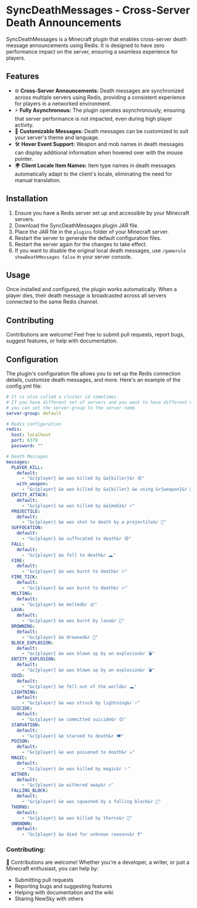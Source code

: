 # SyncDeathMessages - Cross-Server Death Announcements

SyncDeathMessages is a Minecraft plugin that enables cross-server death message announcements using Redis. It is designed to have zero performance impact on the server, ensuring a seamless experience for players.

## Features

- 🌐 **Cross-Server Announcements:** Death messages are synchronized across multiple servers using Redis, providing a consistent experience for players in a networked environment.
- ⚡ **Fully Asynchronous:** The plugin operates asynchronously, ensuring that server performance is not impacted, even during high player activity.
- 🎨 **Customizable Messages:** Death messages can be customized to suit your server's theme and language.
- 🛠️ **Hover Event Support:** Weapon and mob names in death messages can display additional information when hovered over with the mouse pointer.
- 🌍 **Client Locale Item Names:** Item type names in death messages automatically adapt to the client's locale, eliminating the need for manual translation.

## Installation

1. Ensure you have a Redis server set up and accessible by your Minecraft servers.
2. Download the SyncDeathMessages plugin JAR file.
3. Place the JAR file in the `plugins` folder of your Minecraft server.
4. Restart the server to generate the default configuration files.
5. Restart the server again for the changes to take effect.
6. If you want to disable the original local death messages, use `/gamerule showDeathMessages false` in your server console.

## Usage

Once installed and configured, the plugin works automatically. When a player dies, their death message is broadcasted across all servers connected to the same Redis channel.

## Contributing

Contributions are welcome! Feel free to submit pull requests, report bugs, suggest features, or help with documentation.

## Configuration

The plugin's configuration file allows you to set up the Redis connection details, customize death messages, and more. Here's an example of the config.yml file:

```yaml
# It is also called a cluster id sometimes.
# If you have different set of servers and you want to have different death message channel for each server,
# you can set the server-group to the server name.
server-group: default

# Redis configuration
redis:
  host: localhost
  port: 6379
  password: ""

# Death Messages
messages:
  PLAYER_KILL:
    default:
      - "&c{player} &e was killed by &a{killer}&r 😵"
    with_weapon:
      - "&c{player} &e was killed by &a{killer} &e using &r{weapon}&r 🔪"
  ENTITY_ATTACK:
    default:
      - "&c{player} &e was killed by &a{mob}&r 💀"
  PROJECTILE:
    default:
      - "&c{player} &e was shot to death by a projectile&r 🏹"
  SUFFOCATION:
    default:
      - "&c{player} &e suffocated to death&r 😵"
  FALL:
    default:
      - "&c{player} &e fell to death&r 🕳️"
  FIRE:
    default:
      - "&c{player} &e was burnt to death&r 🔥"
  FIRE_TICK:
    default:
      - "&c{player} &e was burnt to death&r 🔥"
  MELTING:
    default:
      - "&c{player} &e melted&r 🌞"
  LAVA:
    default:
      - "&c{player} &e was burnt by lava&r 🌋"
  DROWNING:
    default:
      - "&c{player} &e drowned&r 🌊"
  BLOCK_EXPLOSION:
    default:
      - "&c{player} &e was blown up by an explosion&r 💣"
  ENTITY_EXPLOSION:
    default:
      - "&c{player} &e was blown up by an explosion&r 💣"
  VOID:
    default:
      - "&c{player} &e fell out of the world&r 🕳️"
  LIGHTNING:
    default:
      - "&c{player} &e was struck by lightning&r ⚡"
  SUICIDE:
    default:
      - "&c{player} &e committed suicide&r 😔"
  STARVATION:
    default:
      - "&c{player} &e starved to death&r 🍽️"
  POISON:
    default:
      - "&c{player} &e was poisoned to death&r ☠️"
  MAGIC:
    default:
      - "&c{player} &e was killed by magic&r ✨"
  WITHER:
    default:
      - "&c{player} &e withered away&r 💀"
  FALLING_BLOCK:
    default:
      - "&c{player} &e was squashed by a falling block&r 🧱"
  THORNS:
    default:
      - "&c{player} &e was killed by thorns&r 🌵"
  UNKNOWN:
    default:
      - "&c{player} &e died for unknown reasons&r ❓"

```

### Contributing:

🌟 Contributions are welcome! Whether you're a developer, a writer, or just a Minecraft enthusiast, you can help by:

- Submitting pull requests
- Reporting bugs and suggesting features
- Helping with documentation and the wiki
- Sharing NewSky with others